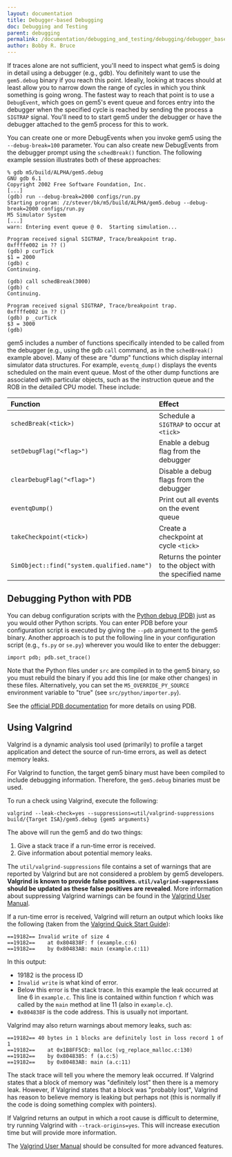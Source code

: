 ```yaml
---
layout: documentation
title: Debugger-based Debugging
doc: Debugging and Testing
parent: debugging
permalink: /documentation/debugging_and_testing/debugging/debugger_based_debugging
author: Bobby R. Bruce
---
```


If traces alone are not sufficient, you'll need to inspect what gem5 is doing
in detail using a debugger (e.g., gdb). You definitely want to use the
`gem5.debug` binary if you reach this point. Ideally, looking at traces should
at least allow you to narrow down the range of cycles in which you think
something is going wrong. The fastest way to reach that point is to use a
`DebugEvent`, which goes on gem5's event queue and forces entry into the
debugger when the specified cycle is reached by sending the process a `SIGTRAP`
signal. You'll need to to start gem5 under the debugger or have the debugger
attached to the gem5 process for this to work.

You can create one or more DebugEvents when you invoke gem5 using the
`--debug-break=100` parameter. You can also create new DebugEvents from the
debugger prompt using the `schedBreak()` function. The following example
session illustrates both of these approaches:

```
% gdb m5/build/ALPHA/gem5.debug
GNU gdb 6.1
Copyright 2002 Free Software Foundation, Inc.
[...]
(gdb) run --debug-break=2000 configs/run.py
Starting program: /z/stever/bk/m5/build/ALPHA/gem5.debug --debug-break=2000 configs/run.py
M5 Simulator System
[...]
warn: Entering event queue @ 0.  Starting simulation...

Program received signal SIGTRAP, Trace/breakpoint trap.
0xffffe002 in ?? ()
(gdb) p curTick
$1 = 2000
(gdb) c
Continuing.

(gdb) call schedBreak(3000)
(gdb) c
Continuing.

Program received signal SIGTRAP, Trace/breakpoint trap.
0xffffe002 in ?? ()
(gdb) p _curTick
$3 = 3000
(gdb)
```

gem5 includes a number of functions specifically intended to be called from the
debugger (e.g., using the gdb `call` command, as in the `schedBreak()` example
above). Many of these are "dump" functions which display internal simulator
data structures. For example, `eventq_dump()` displays the events scheduled on
the main event queue. Most of the other dump functions are associated with
particular objects, such as the instruction queue and the ROB in the detailed
CPU model. These include:

|Function                                    |Effect                                                   |
|:-------------------------------------------|:--------------------------------------------------------|
|`schedBreak(<tick>)`                        |Schedule a `SIGTRAP` to occur at `<tick>`                |
|`setDebugFlag("<flag>")`                    |Enable a debug flag from the debugger                    |
|`clearDebugFlag("<flag>")`                  |Disable a debug flags from the debugger                  |
|`eventqDump()`                              |Print out all events on the event queue                  |
|`takeCheckpoint(<tick>)`                    |Create a checkpoint at cycle `<tick>`                    |
|`SimObject::find("system.qualified.name")`  |Returns the pointer to the object with the specified name|

<!---
The following has been commented out as the link the classic
memory system has yet to be migrated over to the website.

Additional gdb-accessible features for debugging coherence protocols in the
classic memory system are documented [here]{
http://gem5.org/Classic_Memory_System#Debugging}.
-->

## Debugging Python with PDB

You can debug configuration scripts with the [Python debug (PDB)](
https://docs.python.org/3/library/pdb.html) just as you would other Python
scripts. You can enter PDB before your configuration script is executed by
giving the `--pdb` argument to the gem5 binary. Another approach is to put the
following line in your configuration script (e.g., `fs.py` or `se.py`) wherever
you would like to enter the debugger:

```
import pdb; pdb.set_trace()
```

Note that the Python files under `src` are compiled in to the gem5 binary, so you
must rebuild the binary if you add this line (or make other changes) in these
files. Alternatively, you can set the `M5_OVERRIDE_PY_SOURCE` environment
variable to "true" (see `src/python/importer.py`).

See the [official PDB documentation](
https://docs.python.org/3/library/pdb.html) for more details on using PDB.

## Using Valgrind

Valgrind is a dynamic analysis tool used (primarily) to profile a target
application and detect the source of run-time errors, as well as detect memory
leaks.

For Valgrind to function, the target gem5 binary must have been compiled to
include debugging information. Therefore, the `gem5.debug` binaries must be
used.

To run a check using Valgrind, execute the following:

```
valgrind --leak-check=yes --suppressions=util/valgrind-suppressions build/{Target ISA}/gem5.debug {gem5 arguments}
```

The above will run the gem5 and do two things:

1. Give a stack trace if a run-time error is received.
2. Give information about potential memory leaks.

The `util/valgrind-suppressions` file contains a set of warnings that are
reported by Valgrind but are not considered a problem by gem5 developers.
**Valgrind is known to provide false positives. `util/valgrind-suppressions`
should be updated as these false positives are revealed**. More information
about suppressing Valgrind warnings can be found in the [Valgrind User Manual](
http://valgrind.org/docs/manual/manual-core.html#manual-core.suppress).

If a run-time error is received, Valgrind will return an output which looks like
the following (taken from the [Valgrind Quick Start Guide](
http://valgrind.org/docs/manual/quick-start.html)):

```
==19182== Invalid write of size 4
==19182==    at 0x804838F: f (example.c:6)
==19182==    by 0x80483AB: main (example.c:11)
```

In this output:

* 19182 is the process ID
* `Invalid write` is what kind of error.
* Below this error is the stack trace. In this example the leak occurred at
line 6 in `example.c`. This line is contained within function `f` which was
called by the `main` method at line 11 (also in `example.c`).
* `0x804838F` is the code address. This is usually not important.

Valgrind may also return warnings about memory leaks, such as:

```
==19182== 40 bytes in 1 blocks are definitely lost in loss record 1 of 1
==19182==    at 0x1B8FF5CD: malloc (vg_replace_malloc.c:130)
==19182==    by 0x8048385: f (a.c:5)
==19182==    by 0x80483AB: main (a.c:11)
```

The stack trace will tell you where the memory leak occurred. If Valgrind
states that a block of memory was "definitely lost" then there is a memory
leak. However, if Valgrind states that a block was "probably lost", Valgrind
has reason to believe memory is leaking but perhaps not (this is normally if
the code is doing something complex with pointers).

If Valgrind returns an output in which a root cause is difficult to determine,
try running Valgrind with `--track-origins=yes`. This will increase execution
time but will provide more information.

The [Valgrind User Manual](https://valgrind.org/docs/manual/manual.html) should
be consulted for more advanced features.

